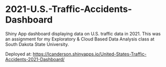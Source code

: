 # 2021-U.S.-Traffic-Accidents-Dashboard
Shiny App dashboard displaying data on U.S. traffic data in 2021. This was an assignment for my Exploratory & Cloud Based Data Analysis class at South Dakota State University.

Deployed at: https://lcanderson.shinyapps.io/United-States-Traffic-Accidents-2021-Dashboard/
